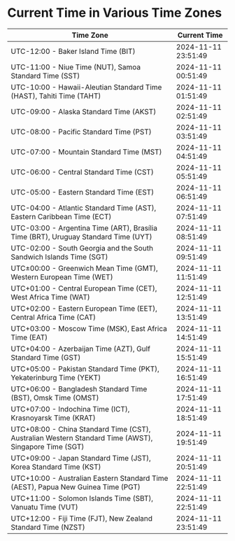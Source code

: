 # Current Time in Various Time Zones

| Time Zone | Current Time |
|-----------|--------------|
| UTC-12:00 - Baker Island Time (BIT) | 2024-11-11 23:51:49 |
| UTC-11:00 - Niue Time (NUT), Samoa Standard Time (SST) | 2024-11-11 00:51:49 |
| UTC-10:00 - Hawaii-Aleutian Standard Time (HAST), Tahiti Time (TAHT) | 2024-11-11 01:51:49 |
| UTC-09:00 - Alaska Standard Time (AKST) | 2024-11-11 02:51:49 |
| UTC-08:00 - Pacific Standard Time (PST) | 2024-11-11 03:51:49 |
| UTC-07:00 - Mountain Standard Time (MST) | 2024-11-11 04:51:49 |
| UTC-06:00 - Central Standard Time (CST) | 2024-11-11 05:51:49 |
| UTC-05:00 - Eastern Standard Time (EST) | 2024-11-11 06:51:49 |
| UTC-04:00 - Atlantic Standard Time (AST), Eastern Caribbean Time (ECT) | 2024-11-11 07:51:49 |
| UTC-03:00 - Argentina Time (ART), Brasília Time (BRT), Uruguay Standard Time (UYT) | 2024-11-11 08:51:49 |
| UTC-02:00 - South Georgia and the South Sandwich Islands Time (SGT) | 2024-11-11 09:51:49 |
| UTC±00:00 - Greenwich Mean Time (GMT), Western European Time (WET) | 2024-11-11 11:51:49 |
| UTC+01:00 - Central European Time (CET), West Africa Time (WAT) | 2024-11-11 12:51:49 |
| UTC+02:00 - Eastern European Time (EET), Central Africa Time (CAT) | 2024-11-11 13:51:49 |
| UTC+03:00 - Moscow Time (MSK), East Africa Time (EAT) | 2024-11-11 14:51:49 |
| UTC+04:00 - Azerbaijan Time (AZT), Gulf Standard Time (GST) | 2024-11-11 15:51:49 |
| UTC+05:00 - Pakistan Standard Time (PKT), Yekaterinburg Time (YEKT) | 2024-11-11 16:51:49 |
| UTC+06:00 - Bangladesh Standard Time (BST), Omsk Time (OMST) | 2024-11-11 17:51:49 |
| UTC+07:00 - Indochina Time (ICT), Krasnoyarsk Time (KRAT) | 2024-11-11 18:51:49 |
| UTC+08:00 - China Standard Time (CST), Australian Western Standard Time (AWST), Singapore Time (SGT) | 2024-11-11 19:51:49 |
| UTC+09:00 - Japan Standard Time (JST), Korea Standard Time (KST) | 2024-11-11 20:51:49 |
| UTC+10:00 - Australian Eastern Standard Time (AEST), Papua New Guinea Time (PGT) | 2024-11-11 22:51:49 |
| UTC+11:00 - Solomon Islands Time (SBT), Vanuatu Time (VUT) | 2024-11-11 22:51:49 |
| UTC+12:00 - Fiji Time (FJT), New Zealand Standard Time (NZST) | 2024-11-11 23:51:49 |
